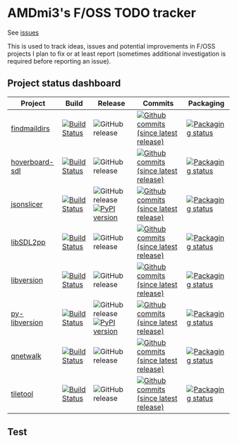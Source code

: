 # AMDmi3's F/OSS TODO tracker

See [issues](https://github.com/AMDmi3/TODO/issues)

This is used to track ideas, issues and potential improvements in
F/OSS projects I plan to fix or at least report (sometimes additional
investigation is required before reporting an issue).

## Project status dashboard

| Project | Build | Release | Commits | Packaging |
|---------|-------|---------|---------|-----------|
| [findmaildirs](https://github.com/AMDmi3/findmaildirs) | [![Build Status](https://travis-ci.org/AMDmi3/findmaildirs.svg?branch=master&label=)](https://travis-ci.org/AMDmi3/findmaildirs) | ![GitHub release](https://img.shields.io/github/release/AMDmi3/findmaildirs.svg?label=) | [![Github commits (since latest release)](https://img.shields.io/github/commits-since/AMDmi3/findmaildirs/latest.svg?label=)](https://github.com/AMDmi3/findmaildirs/commits/master) | [![Packaging status](https://repology.org/badge/vertical-allrepos/findmaildirs.svg?header=)](https://repology.org/project/findmaildirs/versions) |
| [hoverboard-sdl](https://github.com/AMDmi3/hoverboard-sdl) | [![Build Status](https://travis-ci.org/AMDmi3/hoverboard-sdl.svg?branch=master&label=)](https://travis-ci.org/AMDmi3/hoverboard-sdl) | ![GitHub release](https://img.shields.io/github/release/AMDmi3/hoverboard-sdl.svg?label=) | [![Github commits (since latest release)](https://img.shields.io/github/commits-since/AMDmi3/hoverboard-sdl/latest.svg?label=)](https://github.com/AMDmi3/hoverboard-sdl/commits/master) | [![Packaging status](https://repology.org/badge/vertical-allrepos/hoverboard.svg?header=)](https://repology.org/project/hoverboard/versions) |
| [jsonslicer](https://github.com/AMDmi3/jsonslicer) | [![Build Status](https://travis-ci.org/AMDmi3/jsonslicer.svg?branch=master&label=)](https://travis-ci.org/AMDmi3/jsonslicer) | ![GitHub release](https://img.shields.io/github/release/AMDmi3/jsonslicer.svg?label=) [![PyPI version](https://img.shields.io/pypi/v/jsonslicer.svg)](https://pypi.org/project/jsonslicer/) | [![Github commits (since latest release)](https://img.shields.io/github/commits-since/AMDmi3/jsonslicer/latest.svg?label=)](https://github.com/AMDmi3/jsonslicer/commits/master) | [![Packaging status](https://repology.org/badge/vertical-allrepos/python:jsonslicer.svg?header=)](https://repology.org/project/python:jsonslicer/versions) |
| [libSDL2pp](https://github.com/libSDL2pp/libSDL2pp) | [![Build Status](https://travis-ci.org/libSDL2pp/libSDL2pp.svg?branch=master&label=)](https://travis-ci.org/libSDL2pp/libSDL2pp) | ![GitHub release](https://img.shields.io/github/release/libSDL2pp/libSDL2pp.svg?label=) | [![Github commits (since latest release)](https://img.shields.io/github/commits-since/libSDL2pp/libSDL2pp/latest.svg?label=)](https://github.com/libSDL2pp/libSDL2pp/commits/master) | [![Packaging status](https://repology.org/badge/vertical-allrepos/libsdl2pp.svg?header=)](https://repology.org/project/libsdl2pp/versions) |
| [libversion](https://github.com/repology/libversion) | [![Build Status](https://travis-ci.org/repology/libversion.svg?branch=master&label=)](https://travis-ci.org/repology/libversion) | ![GitHub release](https://img.shields.io/github/release/repology/libversion.svg?label=) | [![Github commits (since latest release)](https://img.shields.io/github/commits-since/repology/libversion/latest.svg?label=)](https://github.com/repology/libversion/commits/master) | [![Packaging status](https://repology.org/badge/vertical-allrepos/libversion.svg?header=)](https://repology.org/project/libversion/versions) |
| [py-libversion](https://github.com/repology/py-libversion) | [![Build Status](https://travis-ci.org/repology/py-libversion.svg?branch=master&label=)](https://travis-ci.org/repology/py-libversion) | ![GitHub release](https://img.shields.io/github/release/repology/py-libversion.svg?label=) [![PyPI version](https://img.shields.io/pypi/v/libversion.svg)](https://pypi.org/project/libversion/) | [![Github commits (since latest release)](https://img.shields.io/github/commits-since/repology/py-libversion/latest.svg?label=)](https://github.com/repology/py-libversion/commits/master) | [![Packaging status](https://repology.org/badge/vertical-allrepos/python:libversion.svg?header=)](https://repology.org/project/python:libversion/versions) |
| [qnetwalk](https://github.com/AMDmi3/qnetwalk) | [![Build Status](https://travis-ci.org/AMDmi3/qnetwalk.svg?branch=master&label=)](https://travis-ci.org/AMDmi3/qnetwalk) | ![GitHub release](https://img.shields.io/github/release/AMDmi3/qnetwalk.svg?label=) | [![Github commits (since latest release)](https://img.shields.io/github/commits-since/AMDmi3/qnetwalk/latest.svg?label=)](https://github.com/AMDmi3/qnetwalk/commits/master) | [![Packaging status](https://repology.org/badge/vertical-allrepos/qnetwalk.svg?header=)](https://repology.org/project/qnetwalk/versions) |
| [tiletool](https://github.com/AMDmi3/tiletool) | [![Build Status](https://travis-ci.org/AMDmi3/tiletool.svg?branch=master&label=)](https://travis-ci.org/AMDmi3/tiletool) | ![GitHub release](https://img.shields.io/github/release/AMDmi3/tiletool.svg?label=) | [![Github commits (since latest release)](https://img.shields.io/github/commits-since/AMDmi3/tiletool/latest.svg?label=)](https://github.com/AMDmi3/tiletool/commits/master) | [![Packaging status](https://repology.org/badge/vertical-allrepos/tiletool.svg?header=)](https://repology.org/project/tiletool/versions) |

## Test
